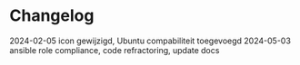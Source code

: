 # Changelog

2024-02-05 icon gewijzigd, Ubuntu compabiliteit toegevoegd
2024-05-03 ansible role compliance, code refractoring, update docs

